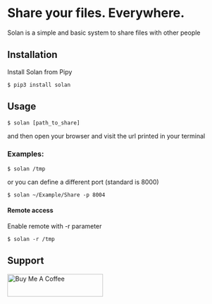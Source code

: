 # Share your files. Everywhere.

Solan is a simple and basic system to share files with other people

## Installation

Install Solan from Pipy

    $ pip3 install solan

## Usage

    $ solan [path_to_share]

and then open your browser and visit the url printed in your terminal

### Examples:

    $ solan /tmp

or you can define a different port (standard is 8000)

    $ solan ~/Example/Share -p 8004

#### Remote access

Enable remote with -r parameter


    $ solan -r /tmp

## Support

<a href="https://www.buymeacoffee.com/scapigliato" target="_blank"><img src="https://cdn.buymeacoffee.com/buttons/arial-black.png" alt="Buy Me A Coffee" style="height: 51px !important;width: 217px !important;" ></a>

